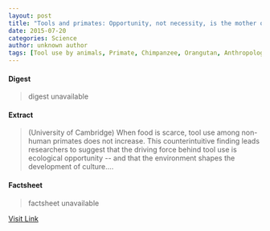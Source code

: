```yaml
---
layout: post
title: "Tools and primates: Opportunity, not necessity, is the mother of invention"
date: 2015-07-20
categories: Science
author: unknown author
tags: [Tool use by animals, Primate, Chimpanzee, Orangutan, Anthropology, Behavioural sciences, Psychological concepts, Cognitive science, Psychology, Cognition]
---
```



#### Digest
>digest unavailable

#### Extract
>(University of Cambridge) When food is scarce, tool use among non-human primates does not increase. This counterintuitive finding leads researchers to suggest that the driving force behind tool use is ecological opportunity -- and that the environment shapes the development of culture....

#### Factsheet
>factsheet unavailable

[Visit Link](http://www.eurekalert.org/pub_releases/2014-11/uoc-tap111014.php)


